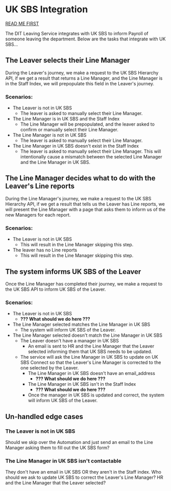 # UK SBS Integration

[READ ME FIRST](/docs/index.md#uk-sbs-person-id)

The DIT Leaving Service integrates with UK SBS to inform Payroll of someone leaving the department. Below are the tasks that integrate with UK SBS...

## The Leaver selects their Line Manager

During the Leaver's journey, we make a request to the UK SBS Hierarchy API, if we get a result that returns a Line Manager, and the Line Manager is in the Staff Index, we will prepopulate this field in the Leaver's journey.

### Scenarios:

- The Leaver is not in UK SBS
    - The leaver is asked to manually select their Line Manager.
- The Line Manager is in UK SBS and the Staff Index
    - The Line Manager will be prepopulated, and the leaver asked to confirm or manually select their Line Manager.
- The Line Manager is not in UK SBS
    - The leaver is asked to manually select their Line Manager.
- The Line Manager in UK SBS doesn't exist in the Staff Index
    - The leaver is asked to manually select their Line Manager. This will intentionally cause a mismatch between the selected Line Manager and the Line Manager in UK SBS.

## The Line Manager decides what to do with the Leaver's Line reports

During the Line Manager's journey, we make a request to the UK SBS Hierarchy API, if we get a result that tells us the Leaver has Line reports, we will present the Line Manager with a page that asks them to inform us of the new Managers for each report.

### Scenarios:

- The Leaver is not in UK SBS
    - This will result in the Line Manager skipping this step.
- The leaver has no Line reports
    - This will result in the Line Manager skipping this step.

## The system informs UK SBS of the Leaver

Once the Line Manager has completed their journey, we make a request to the UK SBS API to inform UK SBS of the Leaver.

### Scenarios:

- The Leaver is not in UK SBS
    - **??? What should we do here ???**
- The Line Manager selected matches the Line Manager in UK SBS
    - The system will inform UK SBS of the Leaver.
- The Line Manager selected doesn't match the Line Manager in UK SBS
    - The Leaver doesn't have a manager in UK SBS
        - An email is sent to HR and the Line Manager that the Leaver selected informing them that UK SBS needs to be updated.
    - The service will ask the Line Manager in UK SBS to update on UK SBS Connect so that the Leaver's Line Manager is corrected to the one selected by the Leaver.
        - The Line Manager in UK SBS doesn't have an email_address
            - **??? What should we do here ???**
        - The Line Manager in UK SBS isn't in the Staff Index
            - **??? What should we do here ???**
        - Once the manager in UK SBS is updated and correct, the system will inform UK SBS of the Leaver.

## Un-handled edge cases

### The Leaver is not in UK SBS

Should we skip over the Automation and just send an email to the Line Manager asking them to fill out the UK SBS form?

### The Line Manager in UK SBS isn't contactable

They don't have an email in UK SBS OR they aren't in the Staff index.
Who should we ask to update UK SBS to correct the Leaver's Line Manager? HR and the Line Manager that the Leaver selected?
